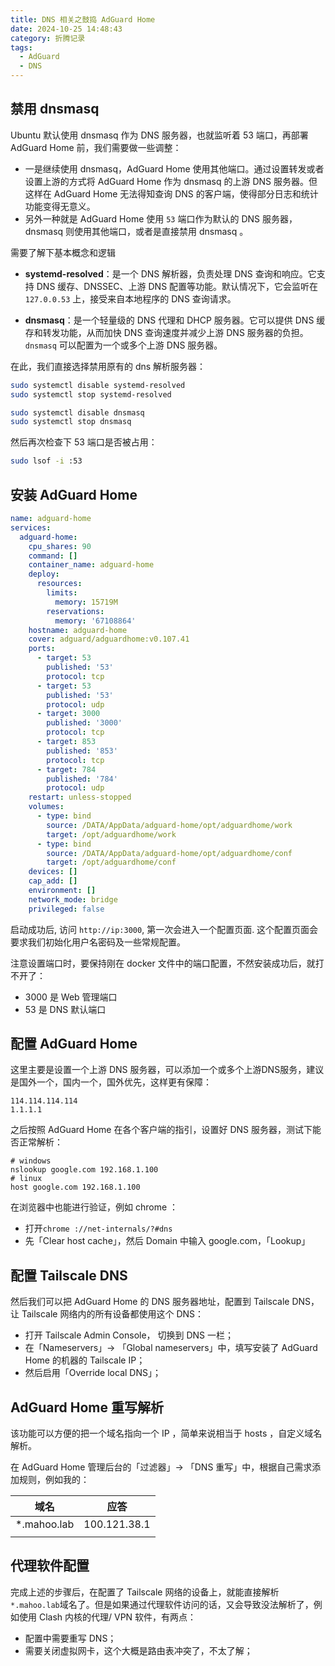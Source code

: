 ```yaml
---
title: DNS 相关之鼓捣 AdGuard Home
date: 2024-10-25 14:48:43
category: 折腾记录
tags:
  - AdGuard
  - DNS
---
```


## 禁用 dnsmasq

Ubuntu 默认使用 dnsmasq 作为 DNS 服务器，也就监听着 53 端口，再部署 AdGuard Home 前，我们需要做一些调整：

- 一是继续使用 dnsmasq，AdGuard Home 使用其他端口。通过设置转发或者设置上游的方式将 AdGuard Home 作为 dnsmasq 的上游 DNS 服务器。但这样在 AdGuard Home 无法得知查询 DNS 的客户端，使得部分日志和统计功能变得无意义。
- 另外一种就是 AdGuard Home 使用 `53` 端口作为默认的 DNS 服务器，dnsmasq 则使用其他端口，或者是直接禁用 dnsmasq 。

需要了解下基本概念和逻辑

- **systemd-resolved**：是一个 DNS 解析器，负责处理 DNS 查询和响应。它支持 DNS 缓存、DNSSEC、上游 DNS 配置等功能。默认情况下，它会监听在 `127.0.0.53` 上，接受来自本地程序的 DNS 查询请求。

- **dnsmasq**：是一个轻量级的 DNS 代理和 DHCP 服务器。它可以提供 DNS 缓存和转发功能，从而加快 DNS 查询速度并减少上游 DNS 服务器的负担。`dnsmasq` 可以配置为一个或多个上游 DNS 服务器。

在此，我们直接选择禁用原有的 dns 解析服务器：

```bash
sudo systemctl disable systemd-resolved
sudo systemctl stop systemd-resolved

sudo systemctl disable dnsmasq
sudo systemctl stop dnsmasq
```

然后再次检查下 53 端口是否被占用：

```bash
sudo lsof -i :53
```

## 安装 AdGuard Home

```yaml
name: adguard-home
services:
  adguard-home:
    cpu_shares: 90
    command: []
    container_name: adguard-home
    deploy:
      resources:
        limits:
          memory: 15719M
        reservations:
          memory: '67108864'
    hostname: adguard-home
    cover: adguard/adguardhome:v0.107.41
    ports:
      - target: 53
        published: '53'
        protocol: tcp
      - target: 53
        published: '53'
        protocol: udp
      - target: 3000
        published: '3000'
        protocol: tcp
      - target: 853
        published: '853'
        protocol: tcp
      - target: 784
        published: '784'
        protocol: udp
    restart: unless-stopped
    volumes:
      - type: bind
        source: /DATA/AppData/adguard-home/opt/adguardhome/work
        target: /opt/adguardhome/work
      - type: bind
        source: /DATA/AppData/adguard-home/opt/adguardhome/conf
        target: /opt/adguardhome/conf
    devices: []
    cap_add: []
    environment: []
    network_mode: bridge
    privileged: false
```

启动成功后, 访问 `http://ip:3000`, 第一次会进入一个配置页面. 这个配置页面会要求我们初始化用户名密码及一些常规配置。

注意设置端口时，要保持刚在 docker 文件中的端口配置，不然安装成功后，就打不开了：

- 3000 是 Web 管理端口
- 53 是 DNS 默认端口

## 配置 AdGuard Home

这里主要是设置一个上游 DNS 服务器，可以添加一个或多个上游DNS服务，建议是国外一个，国内一个，国外优先，这样更有保障：

```text
114.114.114.114
1.1.1.1
```

之后按照 AdGuard Home 在各个客户端的指引，设置好 DNS 服务器，测试下能否正常解析：

```shell
# windows
nslookup google.com 192.168.1.100
# linux
host google.com 192.168.1.100
```

在浏览器中也能进行验证，例如 chrome ：

- 打开`chrome ://net-internals/?#dns`
- 先「Clear host cache」，然后 Domain 中输入 google.com，「Lookup」

## 配置 Tailscale DNS

然后我们可以把 AdGuard Home 的 DNS 服务器地址，配置到 Tailscale DNS，让 Tailscale 网络内的所有设备都使用这个 DNS：

- 打开 Tailscale Admin Console， 切换到 DNS 一栏；
- 在「Nameservers」-> 「Global nameservers」中，填写安装了 AdGuard Home 的机器的 Tailscale IP；
- 然后启用「Override local DNS」；

## AdGuard Home 重写解析

该功能可以方便的把一个域名指向一个 IP ，简单来说相当于 hosts ，自定义域名解析。

在 AdGuard Home 管理后台的「过滤器」-> 「DNS 重写」中，根据自己需求添加规则，例如我的：

| 域名         | 应答         |
| ------------ | ------------ |
| \*.mahoo.lab | 100.121.38.1 |
|              |              |

##

## 代理软件配置

完成上述的步骤后，在配置了 Tailscale 网络的设备上，就能直接解析 `*.mahoo.lab`域名了。但是如果通过代理软件访问的话，又会导致没法解析了，例如使用 Clash 内核的代理/ VPN 软件，有两点：

- 配置中需要重写 DNS；
- 需要关闭虚拟网卡，这个大概是路由表冲突了，不太了解；
